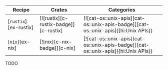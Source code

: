 | Recipe | Crates | Categories |
|--------|--------|------------|
| [`rustix`][ex-rustix] | [![rustix][c-rustix-badge]][c-rustix] | [![cat-os::unix-apis][cat-os::unix-apis-badge]][cat-os::unix-apis]{{hi:Unix APIs}} |
| [`nix`][ex-nix] | [![nix][c-nix-badge]][c-nix] | [![cat-os::unix-apis][cat-os::unix-apis-badge]][cat-os::unix-apis]{{hi:Unix APIs}} |

<div class="hidden">
TODO
</div>
